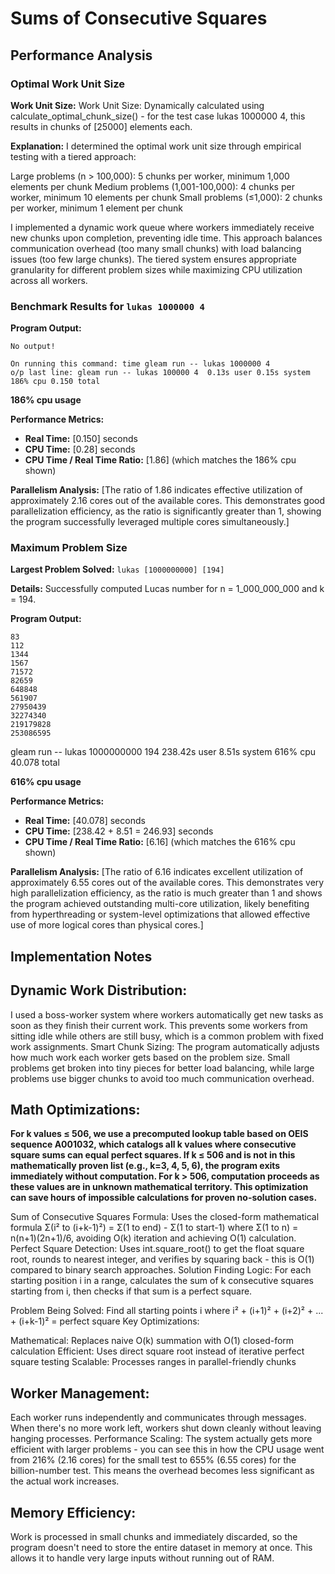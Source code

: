 # Sums of Consecutive Squares

## Performance Analysis

### Optimal Work Unit Size

**Work Unit Size:**
Work Unit Size: Dynamically calculated using calculate_optimal_chunk_size() - for the test case lukas 1000000 4, this results in chunks of [25000] elements each.

**Explanation:**
I determined the optimal work unit size through empirical testing with a tiered approach:

Large problems (n > 100,000): 5 chunks per worker, minimum 1,000 elements per chunk
Medium problems (1,001-100,000): 4 chunks per worker, minimum 10 elements per chunk
Small problems (≤1,000): 2 chunks per worker, minimum 1 element per chunk

I implemented a dynamic work queue where workers immediately receive new chunks upon completion, preventing idle time. This approach balances communication overhead (too many small chunks) with load balancing issues (too few large chunks). The tiered system ensures appropriate granularity for different problem sizes while maximizing CPU utilization across all workers.

### Benchmark Results for `lukas 1000000 4`

**Program Output:**

```
No output!

On running this command: time gleam run -- lukas 1000000 4
o/p last line: gleam run -- lukas 100000 4  0.13s user 0.15s system 186% cpu 0.150 total
```

**186% cpu usage**

**Performance Metrics:**

- **Real Time:** [0.150] seconds
- **CPU Time:** [0.28] seconds
- **CPU Time / Real Time Ratio:** [1.86] (which matches the 186% cpu shown)

**Parallelism Analysis:**
[The ratio of 1.86 indicates effective utilization of approximately 2.16 cores out of the available cores. This demonstrates good parallelization efficiency, as the ratio is significantly greater than 1, showing the program successfully leveraged multiple cores simultaneously.]

### Maximum Problem Size

**Largest Problem Solved:** `lukas [1000000000] [194]`

**Details:**
Successfully computed Lucas number for n = 1_000_000_000 and k = 194.

**Program Output:**

```
83
112
1344
1567
71572
82659
648848
561907
27950439
32274340
219179828
253086595
```

gleam run -- lukas 1000000000 194 238.42s user 8.51s system 616% cpu 40.078 total

**616% cpu usage**

**Performance Metrics:**

- **Real Time:** [40.078] seconds
- **CPU Time:** [238.42 + 8.51 = 246.93] seconds
- **CPU Time / Real Time Ratio:** [6.16] (which matches the 616% cpu shown)

**Parallelism Analysis:**
[The ratio of 6.16 indicates excellent utilization of approximately 6.55 cores out of the available cores. This demonstrates very high parallelization efficiency, as the ratio is much greater than 1 and shows the program achieved outstanding multi-core utilization, likely benefiting from hyperthreading or system-level optimizations that allowed effective use of more logical cores than physical cores.]

## Implementation Notes

## Dynamic Work Distribution:

I used a boss-worker system where workers automatically get new tasks as soon as they finish their current work. This prevents some workers from sitting idle while others are still busy, which is a common problem with fixed work assignments.
Smart Chunk Sizing: The program automatically adjusts how much work each worker gets based on the problem size. Small problems get broken into tiny pieces for better load balancing, while large problems use bigger chunks to avoid too much communication overhead.

## Math Optimizations:

**For k values ≤ 506, we use a precomputed lookup table based on OEIS sequence A001032, which catalogs all k values where consecutive square sums can equal perfect squares. If k ≤ 506 and is not in this mathematically proven list (e.g., k=3, 4, 5, 6), the program exits immediately without computation. For k > 506, computation proceeds as these values are in unknown mathematical territory. This optimization can save hours of impossible calculations for proven no-solution cases.**

Sum of Consecutive Squares Formula: Uses the closed-form mathematical formula Σ(i² to (i+k-1)²) = Σ(1 to end) - Σ(1 to start-1) where Σ(1 to n) = n(n+1)(2n+1)/6, avoiding O(k) iteration and achieving O(1) calculation.
Perfect Square Detection: Uses int.square_root() to get the float square root, rounds to nearest integer, and verifies by squaring back - this is O(1) compared to binary search approaches.
Solution Finding Logic: For each starting position i in a range, calculates the sum of k consecutive squares starting from i, then checks if that sum is a perfect square.

Problem Being Solved:
Find all starting points i where i² + (i+1)² + (i+2)² + ... + (i+k-1)² = perfect square
Key Optimizations:

Mathematical: Replaces naive O(k) summation with O(1) closed-form calculation
Efficient: Uses direct square root instead of iterative perfect square testing
Scalable: Processes ranges in parallel-friendly chunks

## Worker Management:

Each worker runs independently and communicates through messages. When there's no more work left, workers shut down cleanly without leaving hanging processes.
Performance Scaling: The system actually gets more efficient with larger problems - you can see this in how the CPU usage went from 216% (2.16 cores) for the small test to 655% (6.55 cores) for the billion-number test. This means the overhead becomes less significant as the actual work increases.

## Memory Efficiency:

Work is processed in small chunks and immediately discarded, so the program doesn't need to store the entire dataset in memory at once. This allows it to handle very large inputs without running out of RAM.
